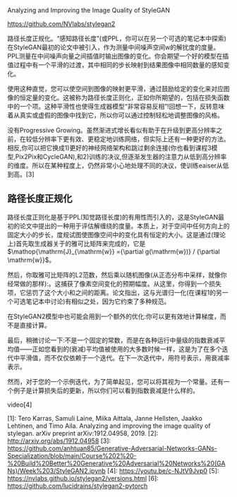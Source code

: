 

<!--
 * @version:
 * @Author:  StevenJokess https://github.com/StevenJokess
 * @Date: 2020-10-07 16:36:10
 * @LastEditors:  StevenJokess https://github.com/StevenJokess
 * @LastEditTime: 2020-12-27 19:30:31
 * @Description:
 * @TODO::
 * @Reference:
-->

Analyzing and Improving the Image Quality of StyleGAN

https://github.com/NVlabs/stylegan2

路径长度正规化。“感知路径长度”(或PPL，你可以在另一个可选的笔记本中探索)在StyleGAN最初的论文中被引入，作为测量中间噪声空间w的解扰度的度量。PPL测量在中间噪声向量之间插值时输出图像的变化。你会期望一个好的模型在插值过程中有一个平滑的过渡，其中相同的步长映射到结果图像中相同数量的感知变化。

使用这种直觉，您可以使空间到图像的映射更平滑，通过鼓励给定的变化来对应图像的恒定量的变化。这被称为路径长度正则化，正如你所期望的，包括在损失函数中的一个项。这种平滑性也使得生成器模型“非常容易反相”!回想一下，反转意味着从真实或虚假的图像中找到它，所以你可以通过控制轻松地调整图像的风格。

没有Progressive Growing。虽然渐进式增长看似有助于在升级到更高分辨率之前，在较低分辨率下更有效、更稳定地训练网络，但实际上还有一种更好的方法。相反,你可以把它换成1)更好的神经网络架构和跳过剩余连接(你也看到课程3模型,Pix2Pix和CycleGAN),和2)训练的决议,但逐渐发生器的注意力从低到高分辨率的维度。所以在某种程度上，仍然非常小心地处理不同的决议，使训练eaiser从低到高。[3]


## 路径长度正规化

路径长度正则化是基于PPL(知觉路径长度)的有用性而引入的，这是StyleGAN最初的论文中提出的一种用于评估解缠绕的度量。本质上，对于空间中任何方向上的固定大小的步长，度规试图使图像空间中的变化具有恒定的大小。这是通过(理论上)首先取生成器关于的雅可比矩阵来完成的，它是$\mathop{\mathrm{J}_{\mathrm{w}} ={\partial g(\mathrm{w})} / {\partial \mathrm{w}}$。

然后，你取雅可比矩阵的L2范数，然后乘以随机图像(从正态分布中采样，就像你经常做的那样):。这捕获了像素空间变化的预期幅度。从这里，你得到一个损失项，它惩罚了这个大小和之间的距离。论文指出，这与光谱归一化(在课程1的另一个可选笔记本中讨论)有相似之处，因为它约束了多种规范。

在StyleGAN2模型中也可能会用到一个额外的优化:你可以更有效地计算梯度，而不是直接计算。

最后，稍微讨论一下:不是一个固定的常数，而是在各种运行中量级的指数衰减平均值——正如您看到的(衰减)平均值被使用的大多数时候一样，这是为了在多个迭代中平滑值，而不仅仅依赖于一个迭代。在下一次迭代中，用符号表示，用衰减率表示。

然而，对于您的一个示例迭代，为了简单起见，您可以将其视为一个常量。还有一个例子是计算损失后的更新，所以你们可以看到指数衰减是什么样的。

video[4]


[1]: Tero Karras, Samuli Laine, Miika Aittala, Janne Hellsten, Jaakko Lehtinen, and Timo Aila. Analyzing and improving the image quality of stylegan. arXiv preprint arXiv:1912.04958, 2019.
[2]: http://arxiv.org/abs/1912.04958
[3]: https://github.com/anhtuan85/Generative-Adversarial-Networks-GANs-Specialization/blob/main/Course%202%20-%20Build%20Better%20Generative%20Adversarial%20Networks%20(GANs)/Week%203/StyleGAN2.ipynb
[4]: https://youtu.be/c-NJtV9Jvp0
[5]: https://nvlabs.github.io/stylegan2/versions.html
[6]: https://github.com/lucidrains/stylegan2-pytorch
